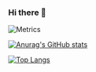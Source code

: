 ### Hi there 👋

![Metrics](https://metrics.lecoq.io/jie65535?template=classic&base=header%2C%20activity%2C%20community%2C%20repositories%2C%20metadata&base.indepth=false&base.hireable=false&base.skip=false&config.timezone=Asia%2FShanghai)

[![Anurag's GitHub stats](https://github-readme-stats.vercel.app/api?username=jie65535&show_icons=true&theme=tokyonight)](https://github.com/anuraghazra/github-readme-stats)

[![Top Langs](https://github-readme-stats.vercel.app/api/top-langs/?username=jie65535&layout=compact&theme=tokyonight&hide=c,assembly,qmake,batchfile,html,scss)](https://github.com/anuraghazra/github-readme-stats)
